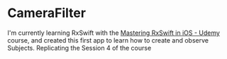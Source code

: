 # CameraFilter
I'm currently learning RxSwift with the [Mastering RxSwift in iOS - Udemy](https://www.udemy.com/course/mastering-rxswift-in-ios/) course, and created this first app to learn how to create and observe Subjects.
Replicating the Session 4 of the course
